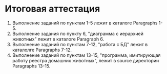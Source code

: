 # Итоговая аттестация

1. Выполнение заданий по пунктам 1-5 лежит в каталоге Paragraphs 1-5.
2. Выполнение задания по пункту 6, "диаграмма с иерархией животных" лежит в каталоге Paragraph 6.
3. Выполнение заданий по пунктам 7-12, "работа с БД" лежит в каталолге Paragraphs 7-12.
4. Выполнение заданий по пунктам 13-15, "программа, имитирующая работу реестра домашних животных", лежит в source директории Paragraphs 13-15.